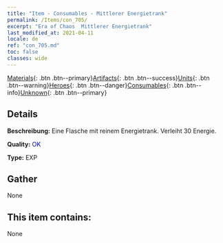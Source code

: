 ```yaml
---
title: "Item - Consumables - Mittlerer Energietrank"
permalink: /Items/con_705/
excerpt: "Era of Chaos  Mittlerer Energietrank"
last_modified_at: 2021-04-11
locale: de
ref: "con_705.md"
toc: false
classes: wide
---
```

 [Materials](/de/Items/){: .btn .btn--primary}[Artifacts](/de/Items/Artifacts/){: .btn .btn--success}[Units](/de/Items/Units/){: .btn .btn--warning}[Heroes](/de/Items/Heroes/){: .btn .btn--danger}[Consumables](/de/Items/Consumables/){: .btn .btn--info}[Unknown](/de/Items/Unknown/){: .btn .btn--primary}

## Details
 **Beschreibung:** Eine Flasche mit reinem Energietrank. Verleiht 30 Energie.

 **Quality:** <span style="color: #0000CD">OK</span>

 **Type:** EXP

## Gather

  None

## This item contains:

  None

